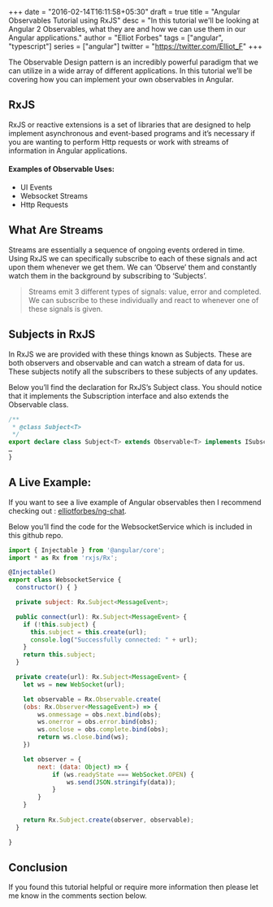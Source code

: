 +++
date = "2016-02-14T16:11:58+05:30"
draft = true
title = "Angular Observables Tutorial using RxJS"
desc = "In this tutorial we'll be looking at Angular 2 Observables, what they are and how we can use them in our Angular applications."
author = "Elliot Forbes"
tags = ["angular", "typescript"]
series = ["angular"]
twitter = "https://twitter.com/Elliot_F"
+++

The Observable Design pattern is an incredibly powerful paradigm that we can utilize in a wide array of different applications. In this tutorial we’ll be covering how you can implement your own observables in Angular. 

## RxJS

RxJS or reactive extensions is a set of libraries that are designed to help implement asynchronous and event-based programs and it’s necessary if you are wanting to perform Http requests or work with streams of information in Angular applications.

#### Examples of Observable Uses:

* UI Events
* Websocket Streams
* Http Requests

## What Are Streams

Streams are essentially a sequence of ongoing events ordered in time. Using RxJS we can specifically subscribe to each of these signals and act upon them whenever we get them. We can ‘Observe’ them and constantly watch them in the background by subscribing to ‘Subjects’. 

> Streams emit 3 different types of signals: value, error and completed. We can subscribe to these individually and react to whenever one of these signals is given.

## Subjects in RxJS

In RxJS we are provided with these things known as Subjects. These are both observers and observable and can watch a stream of data for us. These subjects notify all the subscribers to these subjects of any updates. 

Below you’ll find the declaration for RxJS’s Subject class. You should notice that it implements the Subscription interface and also extends the Observable class. 

```ts
/**
 * @class Subject<T>
 */
export declare class Subject<T> extends Observable<T> implements ISubscription {
…
}
``` 

## A Live Example:

<div class="github-link">If you want to see a live example of Angular observables then I recommend checking out : <a href="https://github.com/elliotforbes/ng-chat">elliotforbes/ng-chat</a>.</div>

Below you’ll find the code for the WebsocketService which is included in this github repo.

```js
import { Injectable } from '@angular/core';
import * as Rx from 'rxjs/Rx';

@Injectable()
export class WebsocketService {
  constructor() { }

  private subject: Rx.Subject<MessageEvent>;

  public connect(url): Rx.Subject<MessageEvent> {
    if (!this.subject) {
      this.subject = this.create(url);
      console.log("Successfully connected: " + url);
    } 
    return this.subject;
  }

  private create(url): Rx.Subject<MessageEvent> {
    let ws = new WebSocket(url);

    let observable = Rx.Observable.create(
    (obs: Rx.Observer<MessageEvent>) => {
        ws.onmessage = obs.next.bind(obs);
        ws.onerror = obs.error.bind(obs);
        ws.onclose = obs.complete.bind(obs);
        return ws.close.bind(ws);
    })

    let observer = {
        next: (data: Object) => {
            if (ws.readyState === WebSocket.OPEN) {
                ws.send(JSON.stringify(data));
            }
        }
    }
    
    return Rx.Subject.create(observer, observable);
  }

}
```

## Conclusion

If you found this tutorial helpful or require more information then please let me know in the comments section below.